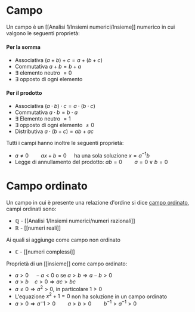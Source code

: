 # Campo
Un campo è un [[Analisi 1/Insiemi numerici/Insieme]] numerico in cui valgono le seguenti proprietà:

#### Per la somma
- Associativa
	$(a+b) + c = a + (b+c)$
- Commutativa
	$a+b =b + a$
- $\exists$ elemento neutro $= 0$
- $\exists$ opposto di ogni elemento

#### Per il prodotto
- Associativa
	$(a\cdot b)\cdot c = a\cdot(b\cdot c)$
- Commutativa
	$a\cdot b = b \cdot a$
- $\exists$ Elemento neutro $= 1$
- $\exists$ opposto di ogni elemento $\neq 0$
- Distributiva
	$a\cdot(b+c) = ab + ac$


Tutti i campi hanno inoltre le seguenti proprietà:
- $a \neq 0\quad\quad ax+b = 0\quad$ ha una sola soluzione $x = a^{-1}b$ 
- Legge di annullamento del prodotto: $ab = 0\quad\quad a = 0 \lor b = 0$



# Campo ordinato
Un campo in cui è presente una relazione d'ordine si dice <u>campo ordinato</u>, campi ordinati sono:
- $\mathbb Q$ - [[Analisi 1/Insiemi numerici/numeri razionali]]
- $\mathbb R$ - [[numeri reali]]

Ai quali si aggiunge come campo non ordinato
- $\mathbb C$ - [[numeri complessi]]
 
Proprietà di un [[insieme]] come campo ordinato:
- $a > 0\quad -a < 0$ o se $a > b \Rightarrow a - b > 0$
- $a > b \quad c > 0 \Rightarrow ac > bc$
- $a \neq 0 \Rightarrow a^2 > 0$, in particolare $1 > 0$
-  L'equazione $x^2+1 = 0$ non ha soluzione in un campo ordinato
- $a > 0 \Rightarrow a^-1 > 0\quad\quad a > b > 0\quad\quad b^{-1}>a^{-1}>0$
